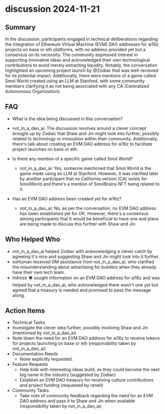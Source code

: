# discussion 2024-11-21

## Summary
 In the discussion, participants engaged in technical deliberations regarding the integration of Ethereum Virtual Machine (EVM) DAO addresses for ai16z projects on base or eth platforms, with no address provided yet but a consensus on its necessity. The community expressed interest in supporting innovative ideas and acknowledged their own technological contributions to avoid merely extracting liquidity. Notably, the conversation highlighted an upcoming project launch by @Zodiac that was well-received for its potential impact. Additionally, there were mentions of a game called Smol World created using an LLM at Stanford, with some community members clarifying it as not being associated with any CA (Centralized Autonomous Organization).

## FAQ
 - What is the idea being discussed in this conversation?
  - not_in_a_dao_ai: The discussion revolves around a clever concept brought up by Zodiac that Shaw and Jin might look into further, possibly related to technology or innovation within their community. Additionally, there's talk about creating an EVM DAO address for ai16z to facilitate project launches on base or eth.

- Is there any mention of a specific game called Smol World?
  - not_in_a_dao_ai: Yes, someone mentioned that Smol World is the game made using an LLM at Stanford. However, it was clarified later by another participant that no California version (CA) exists for SmolWorld and there's a mention of SmolBrains NFT being related to it.

- Has an EVM DAO address been created yet for ai16z?
  - not_in_a_dao_ai: No, as per the conversation, no EVM DAO address has been established yet for OK. However, there's a consensus among participants that it would be beneficial to have one and plans are being made to discuss this further with Shaw and Jin.

## Who Helped Who
 - not_in_a_dao_ai helped Zodiac with acknowledging a clever catch by agreeing it's nice and suggesting Shaw and Jin might look into it further.
- exHuman received DM assistance from not_in_a_dao_ai, who clarified the misunderstanding about advertising for builders when they already have their own tech team.
- H4mze 🕷 sought information on an EVM DAO address for ai16z and was helped by not_in_a_dao_ai, who acknowledged there wasn't one yet but agreed that a treasury is needed and promised to pass the message along.

## Action Items
 - Technical Tasks
  - Investigate the clever idea further, possibly involving Shaw and Jin (mentioned by not_in_a_dao_ai)
  - Note down the need for an EVM DAO address for ai16z to receive tokens for projects launching on base or eth (responsibility taken by not_in_a_dao_ai)
- Documentation Needs
  - None explicitly requested.
- Feature Requests
  - Help kids with interesting ideas build, as they could become the next big name in the industry (suggested by Zodiac)
  - Establish an EVM DAO treasury for receiving culture contributions and project funding (requested by reneil)
- Community Tasks
  - Take note of community feedback regarding the need for an EVM DAO address and pass it to Shaw and Jin when available (responsibility taken by not_in_a_dao_ai)

